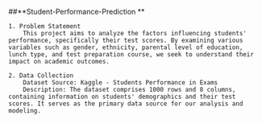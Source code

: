 ##**Student-Performance-Prediction
**

    1. Problem Statement
        This project aims to analyze the factors influencing students' performance, specifically their test scores. By examining various variables such as gender, ethnicity, parental level of education, lunch type, and test preparation course, we seek to understand their impact on academic outcomes.

    2. Data Collection
        Dataset Source: Kaggle - Students Performance in Exams
        Description: The dataset comprises 1000 rows and 8 columns, containing information on students' demographics and their test scores. It serves as the primary data source for our analysis and modeling.
